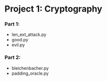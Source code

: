 # Project 1: Cryptography

### Part 1:
* len\_ext\_attack.py
* good.py
* evil.py

### Part 2:
* bleichenbacher.py
* padding\_oracle.py